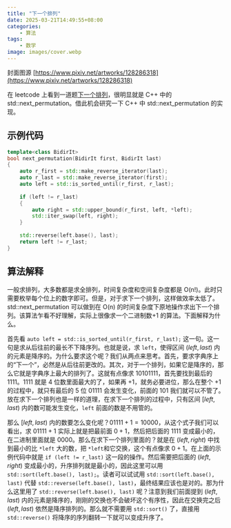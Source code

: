 ```yaml
---
title: "下一个排列"
date: 2025-03-21T14:49:55+08:00
categories:
    - 算法
tags:
    - 数学
image: images/cover.webp
---
```


封面图源 [https://www.pixiv.net/artworks/128286318](https://www.pixiv.net/artworks/128286318)

在 leetcode 上看到一道题[下一个排列](https://leetcode.cn/problems/next-permutation/description/)，很明显就是 C++ 中的 std::next_permutation。借此机会研究一下 C++ 中 std::next_permutation 的实现。

## 示例代码

```cpp
template<class BidirIt>
bool next_permutation(BidirIt first, BidirIt last)
{
    auto r_first = std::make_reverse_iterator(last);
    auto r_last = std::make_reverse_iterator(first);
    auto left = std::is_sorted_until(r_first, r_last);
 
    if (left != r_last)
    {
        auto right = std::upper_bound(r_first, left, *left);
        std::iter_swap(left, right);
    }
 
    std::reverse(left.base(), last);
    return left != r_last;
}
```

## 算法解释

一般求排列，大多数都是求全排列，时间复杂度和空间复杂度都是 O(n!)。此时只需要枚举每个位上的数字即可。但是，对于求下一个排列，这样做效率太低了。std::next_permutation 可以做到在 O(n) 的时间复杂度下原地操作求出下一个排列。该算法乍看不好理解，实际上很像求一个二进制数+1 的算法。下面解释为什么。

首先看 `auto left = std::is_sorted_until(r_first, r_last);` 这一句。这一句是求从后往前的最长不下降序列。也就是说，求 `left`，使得区间 $(left, last)$ 内的元素是降序的。为什么要求这个呢？我们从两点来思考。首先，要求字典序上的“下一个”，必然是从后往前更改的。其次，对于一个排列，如果它是降序的，那么它就是字典序上最大的排列了。这就有点像求 $10101111$，首先要找到最后的 $1111$。$1111$ 就是 4 位数里面最大的了，如果再 +1，就务必要进位，那么在整个 +1 的过程中，就只有最后的 5 位 $01111$ 会发生变化，前面的 $101$ 我们就可以不管了。放在求下一个排列也是一样的道理，在求下一个排列的过程中，只有区间 $[left, last)$ 内的数可能发生变化，`left` 前面的数是不用管的。

那么 $[left, last)$ 内的数要怎么变化呢？$01111+1=10000$，从这个式子我们可以看出，求 $01111+1$ 实际上就是把最前面 $0+1$，然后把后面的 $1111$ 变成最小的，在二进制里面就是 $0000$。那么在求下一个排列里面的？就是在 $(left, right)$ 中找到最小的比 `*left` 大的数，把 `*left`和它交换，这个有点像求 $0+1$。在上面的示例代码中就是 `if (left != r_last)` 这一段的操作。然后需要把后面的 $(left, right)$ 变成最小的，升序排列就是最小的，因此这里可以用 `std::sort(left.base(), last);`。读者可以试试用 `std::sort(left.base(), last)` 代替 `std::reverse(left.base(), last)`，最终结果应该也是对的。那为什么这里用了 `std::reverse(left.base(), last)` 呢？注意到我们前面提到 $(left, last)$ 内的元素是降序的，刚刚的交换也不会破坏这个有序性，因此在交换完之后 $(left, last)$ 依然是降序排列的。那么就不需要用 `std::sort()` 了，直接用 `std::reverse()` 将降序的序列翻转一下就可以变成升序了。